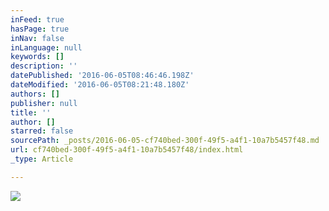 ```yaml
---
inFeed: true
hasPage: true
inNav: false
inLanguage: null
keywords: []
description: ''
datePublished: '2016-06-05T08:46:46.198Z'
dateModified: '2016-06-05T08:21:48.180Z'
authors: []
publisher: null
title: ''
author: []
starred: false
sourcePath: _posts/2016-06-05-cf740bed-300f-49f5-a4f1-10a7b5457f48.md
url: cf740bed-300f-49f5-a4f1-10a7b5457f48/index.html
_type: Article

---
```

![](https://the-grid-user-content.s3-us-west-2.amazonaws.com/13942942-b507-4f58-9228-3f3a0a199418.jpg)